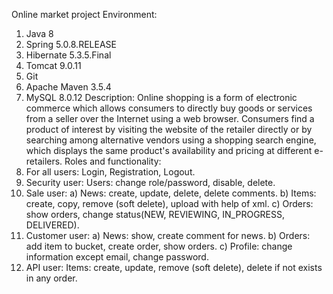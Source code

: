 Online market project 
Environment: 
1. Java 8 
2. Spring 5.0.8.RELEASE 
3. Hibernate 5.3.5.Final 
4. Tomcat 9.0.11 
5. Git
6. Apache Maven 3.5.4 
7. MySQL 8.0.12 
Description: 
Online shopping is a form of electronic commerce which allows consumers to directly buy goods or services from a seller over the Internet using a web browser. Consumers find a product of interest by visiting the website of the retailer directly or by searching among alternative vendors using a shopping search engine, which displays the same product's availability and pricing at different e-retailers.
Roles and functionality:
1. For all users: Login, Registration, Logout. 
2. Security user: Users: change role/password, disable, delete. 
3. Sale user: 
a) News: create, update, delete, delete comments. 
b) Items: create, copy, remove (soft delete), upload with help of xml.
c) Orders: show orders, change status(NEW, REVIEWING, IN_PROGRESS, DELIVERED). 
4. Customer user: 
a) News:  show, create comment for news. 
b) Orders: add item to bucket, create order, show orders. 
c) Profile: change information except email, change password. 
5. API user:  Items: create, update, remove (soft delete), delete if not exists in any order. 